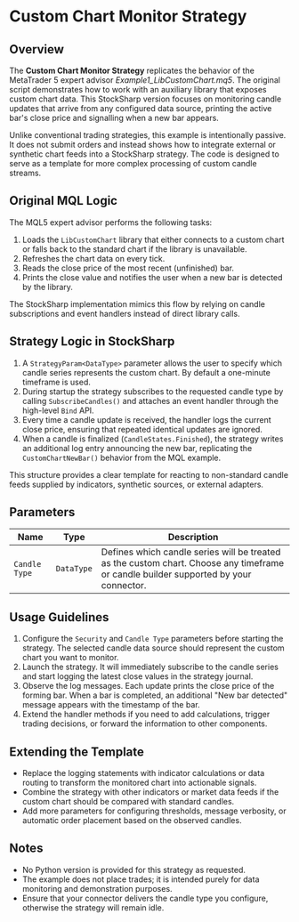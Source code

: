# Custom Chart Monitor Strategy

## Overview
The **Custom Chart Monitor Strategy** replicates the behavior of the MetaTrader 5 expert advisor *Example1_LibCustomChart.mq5*. The original script demonstrates how to work with an auxiliary library that exposes custom chart data. This StockSharp version focuses on monitoring candle updates that arrive from any configured data source, printing the active bar's close price and signalling when a new bar appears.

Unlike conventional trading strategies, this example is intentionally passive. It does not submit orders and instead shows how to integrate external or synthetic chart feeds into a StockSharp strategy. The code is designed to serve as a template for more complex processing of custom candle streams.

## Original MQL Logic
The MQL5 expert advisor performs the following tasks:
1. Loads the `LibCustomChart` library that either connects to a custom chart or falls back to the standard chart if the library is unavailable.
2. Refreshes the chart data on every tick.
3. Reads the close price of the most recent (unfinished) bar.
4. Prints the close value and notifies the user when a new bar is detected by the library.

The StockSharp implementation mimics this flow by relying on candle subscriptions and event handlers instead of direct library calls.

## Strategy Logic in StockSharp
1. A `StrategyParam<DataType>` parameter allows the user to specify which candle series represents the custom chart. By default a one-minute timeframe is used.
2. During startup the strategy subscribes to the requested candle type by calling `SubscribeCandles()` and attaches an event handler through the high-level `Bind` API.
3. Every time a candle update is received, the handler logs the current close price, ensuring that repeated identical updates are ignored.
4. When a candle is finalized (`CandleStates.Finished`), the strategy writes an additional log entry announcing the new bar, replicating the `CustomChartNewBar()` behavior from the MQL example.

This structure provides a clear template for reacting to non-standard candle feeds supplied by indicators, synthetic sources, or external adapters.

## Parameters
| Name | Type | Description |
| ---- | ---- | ----------- |
| `Candle Type` | `DataType` | Defines which candle series will be treated as the custom chart. Choose any timeframe or candle builder supported by your connector. |

## Usage Guidelines
1. Configure the `Security` and `Candle Type` parameters before starting the strategy. The selected candle data source should represent the custom chart you want to monitor.
2. Launch the strategy. It will immediately subscribe to the candle series and start logging the latest close values in the strategy journal.
3. Observe the log messages. Each update prints the close price of the forming bar. When a bar is completed, an additional "New bar detected" message appears with the timestamp of the bar.
4. Extend the handler methods if you need to add calculations, trigger trading decisions, or forward the information to other components.

## Extending the Template
- Replace the logging statements with indicator calculations or data routing to transform the monitored chart into actionable signals.
- Combine the strategy with other indicators or market data feeds if the custom chart should be compared with standard candles.
- Add more parameters for configuring thresholds, message verbosity, or automatic order placement based on the observed candles.

## Notes
- No Python version is provided for this strategy as requested.
- The example does not place trades; it is intended purely for data monitoring and demonstration purposes.
- Ensure that your connector delivers the candle type you configure, otherwise the strategy will remain idle.
